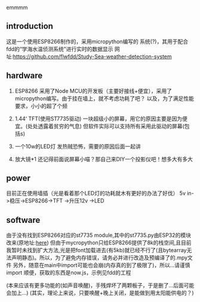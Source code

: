 emmmm
## introduction

这是一个使用ESP8266制作的，采用micropython编写的 系统(?)，其用于配合fdd的“学海水温侦测系统”进行实时的数据显示
网址:<a href="https://github.com/flwfdd/Study-Sea-weather-detection-system">https://github.com/flwfdd/Study-Sea-weather-detection-system</a>

## hardware

1. ESP8266
   采用了Node MCU的开发板（主要好接线+便宜），采用了micropython编写。由于挂在墙上，就不考虑功耗了吧？
   以及，为了满足性能要求，小小的超了个频

2. 1.44‘ TFT(使用ST7735驱动)
   一块超级小的屏幕，用它的原因主要是因为便宜。(处处透露着贫穷的气息)
   但软件实际可以支持所有采用此驱动的屏幕(包括s)

3. 一个10w的LED灯
   发热贼恐怖，需要的原因后面一起讲

4. 放大镜*1
   还记得前面说屏幕小喵？那自己来DIY一个投影仪吧！想多大有多大

## power
目前正在使用墙插（光是看着那个LED灯的功耗就木有更好的办法了好伐）
5v in->稳压->ESP8266->TFT
           ->升压12v ->LED

## software
由于没有找到ESP8266对应的st7735 module,其中的st7735.py由ESP32的模块改来(原地址:<a href=“https://github.com/GuyCarver/MicroPython/blob/master/lib/ST7735.py”>here</a>)
但由于mycropython只给ESP8266提供了8k的栈空间,且目前我暂时未找到扩大方法,光是把font加载进去(有5kb)就已经不行了(且bytearray无法声明静态)。所以，为了避免内存错误，请务必并进行改造及预编译了的.mpy文件
另外，随意在main中import可能也会崩(内存真的到了极限了)，所以...请谨慎import
顺便，获取的东西是now.js，示例见fdd的工程

(本来应该有更多功能的(如声音唤醒)，手残焊坏了两颗板子，于是删了...后面可能会加上...)
(其实，理论上来说，只要唤醒+晚上关闭，是能做到用太阳能供电的？)

